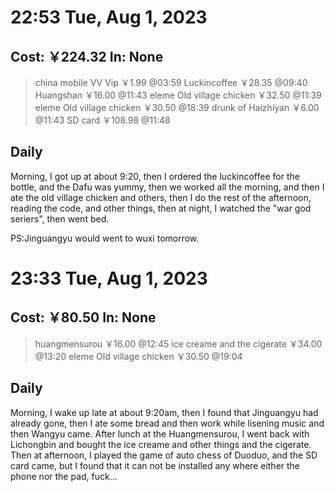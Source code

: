 # 22:53 Tue, Aug 1, 2023

## Cost: ￥224.32 In: None
>china mobile VV Vip ￥1.99
@03:59
>Luckincoffee ￥28.35
@09:40
>Huangshan ￥16.00
@11:43
>eleme Old village chicken ￥32.50
@11:39
>eleme Old village chicken ￥30.50
@18:39
>drunk of Haizhiyan ￥6.00
@11:43
>SD card ￥108.98
@11:48

## Daily
Morning, I got up at about 9:20, then I ordered the luckincoffee for the bottle, and the Dafu was yummy, then we worked all the morning, and then I ate the old village chicken and others, then I do the rest of the afternoon, reading the code, and other things, then at night, I watched the "war god seriers", then went bed.

PS:Jinguangyu would went to wuxi tomorrow.

# 23:33 Tue, Aug 1, 2023

## Cost: ￥80.50 In: None
>huangmensurou ￥16.00
@12:45
>ice creame and the cigerate ￥34.00
@13:20
>eleme Old village chicken ￥30.50
@19:04

## Daily
Morning, I wake up late at about 9:20am, then I found that Jinguangyu had already gone, then I ate some bread and then work while lisening music and then Wangyu came.
After lunch at the Huangmensurou, I went back with Lichongbin and bought the ice creame and other things and the cigerate.
Then at afternoon, I played the game of auto chess of Duoduo, and the SD card came, but I found that it can not be installed any where either the phone nor the pad, fuck...